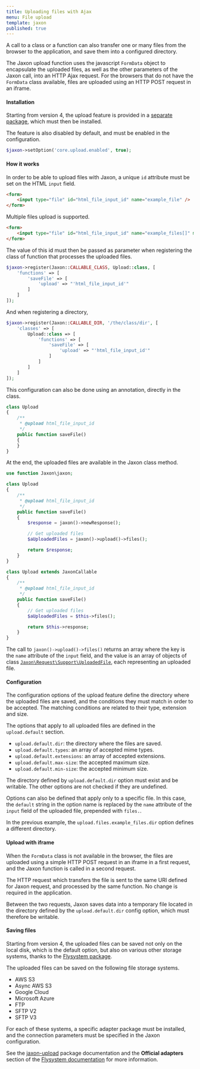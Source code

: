 ```yaml
---
title: Uploading files with Ajax
menu: File upload
template: jaxon
published: true
---
```


A call to a class or a function can also transfer one or many files from the browser to the application, and save them into a configured directory.

The Jaxon upload function uses the javascript `FormData` object to encapsulate the uploaded files, as well as the other parameters of the Jaxon call, into an HTTP Ajax request.
For the browsers that do not have the `FormData` class available, files are uploaded using an HTTP POST request in an iframe.

#### Installation

Starting from version 4, the upload feature is provided in a [separate package](https://github.com/jaxon-php/jaxon-upload), which must then be installed.

The feature is also disabled by default, and must be enabled in the configuration.

```php
$jaxon->setOption('core.upload.enabled', true);
```

#### How it works

In order to be able to upload files with Jaxon, a unique `id` attribute must be set on the HTML `input` field.

```html
<form>
    <input type="file" id="html_file_input_id" name="example_file" />
</form>
```

Multiple files upload is supported.

```html
<form>
    <input type="file" id="html_file_input_id" name="example_files[]" multiple="multiple" />
</form>
```

The value of this id must then be passed as parameter when registering the class of function that processes the uploaded files.

```php
$jaxon->register(Jaxon::CALLABLE_CLASS, Upload::class, [
    'functions' => [
        'saveFile' => [
            'upload' => "'html_file_input_id'"
        ]
    ]
]);
```

And when registering a directory,

```php
$jaxon->register(Jaxon::CALLABLE_DIR, '/the/class/dir', [
    'classes' => [
        Upload::class => [
            'functions' => [
                'saveFile' => [
                    'upload' => "'html_file_input_id'"
                ]
            ]
        ]
    ]
]);
```

This configuration can also be done using an annotation, directly in the class.

```php
class Upload
{
    /**
     * @upload html_file_input_id
     */
    public function saveFile()
    {
    }
}
```

At the end, the uploaded files are available in the Jaxon class method.

```php
use function Jaxon\jaxon;

class Upload
{
    /**
     * @upload html_file_input_id
     */
    public function saveFile()
    {
        $response = jaxon()->newResponse();

        // Get uploaded files
        $aUploadedFiles = jaxon()->upload()->files();

        return $response;
    }
}
```

```php
class Upload extends JaxonCallable
{
    /**
     * @upload html_file_input_id
     */
    public function saveFile()
    {
        // Get uploaded files
        $aUploadedFiles = $this->files();

        return $this->response;
    }
}
```

The call to `jaxon()->upload()->files()` returns an array where the key is the `name` attribute of the `input` field, and the value is an array of objects of class [`Jaxon\Request\Support\UploadedFile`](https://github.com/jaxon-php/jaxon-core/blob/master/src/Request/Support/UploadedFile.php), each representing an uploaded file.

#### Configuration

The configuration options of the upload feature define the directory where the uploaded files are saved, and the conditions they must match in order to be accepted.
The matching conditions are related to their type, extension and size.

The options that apply to all uploaded files are defined in the `upload.default` section.

- `upload.default.dir`: the directory where the files are saved.
- `upload.default.types`: an array of accepted mime types.
- `upload.default.extensions`: an array of accepted extensions.
- `upload.default.max-size`: the accepted maximum size.
- `upload.default.min-size`: the accepted minimum size.

The directory defined by `upload.default.dir` option must exist and be writable.
The other options are not checked if they are undefined.

Options can also be defined that apply only to a specific file. In this case, the `default` string in the option name is replaced by the `name` attribute of the `input` field of the uploaded file, prepended with `files.`.

In the previous example, the `upload.files.example_files.dir` option defines a different directory.

#### Upload with iframe

When the `FormData` class is not available in the browser, the files are uploaded using a simple HTTP POST request in an iframe in a first request, and the Jaxon function is called in a second request.

The HTTP request which transfers the file is sent to the same URI defined for Jaxon request, and processed by the same function.
No change is required in the application.

Between the two requests, Jaxon saves data into a temporary file located in the directory defined by the `upload.default.dir` config option, which must therefore be writable.

#### Saving files

Starting from version 4, the uploaded files can be saved not only on the local disk, which is the default option, but also on various other storage systems, thanks to the [Flysystem package](https://flysystem.thephpleague.com).

The uploaded files can be saved on the following file storage systems.
- AWS S3
- Async AWS S3
- Google Cloud
- Microsoft Azure
- FTP
- SFTP V2
- SFTP V3

For each of these systems, a specific adapter package must be installed, and the connection parameters must be specified in the Jaxon configuration.

See the [jaxon-upload](https://github.com/jaxon-php/jaxon-upload) package documentation and the **Official adapters** section of the [Flysystem documentation](https://flysystem.thephpleague.com/docs/) for more information.
